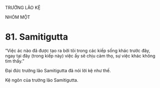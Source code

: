 TRƯỞNG LÃO KỆ

NHÓM MỘT

# 81. Samitigutta

“Việc ác nào đã được tạo ra bởi tôi trong các kiếp sống khác trước đây, ngay tại đây (trong kiếp này) việc ấy sẽ chịu cảm thọ, sự việc khác không tìm thấy.”

Đại đức trưởng lão Samitigutta đã nói lời kệ như thế.

Kệ ngôn của trưởng lão Samitigutta.
